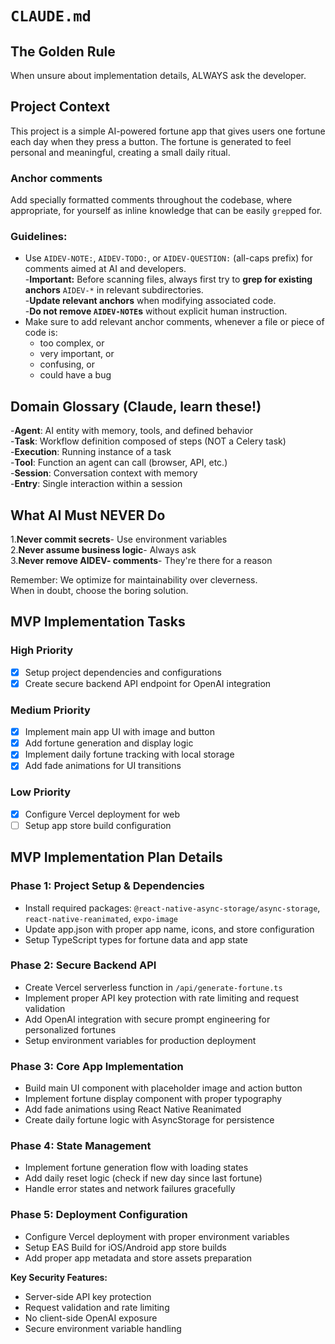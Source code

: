 # `CLAUDE.md`

## The Golden Rule  
When unsure about implementation details, ALWAYS ask the developer.  

## Project Context  
This project is a simple AI-powered fortune app that gives users one fortune each day when they press a button. The fortune is generated to feel personal and meaningful, creating a small daily ritual.

### Anchor comments  

Add specially formatted comments throughout the codebase, where appropriate, for yourself as inline knowledge that can be easily `grep`ped for.  

### Guidelines:  

- Use `AIDEV-NOTE:`, `AIDEV-TODO:`, or `AIDEV-QUESTION:` (all-caps prefix) for comments aimed at AI and developers.  
-**Important:** Before scanning files, always first try to **grep for existing anchors** `AIDEV-*` in relevant subdirectories.  
-**Update relevant anchors** when modifying associated code.  
-**Do not remove `AIDEV-NOTE`s** without explicit human instruction.  
- Make sure to add relevant anchor comments, whenever a file or piece of code is:  
  * too complex, or  
  * very important, or  
  * confusing, or  
  * could have a bug  

## Domain Glossary (Claude, learn these!)  

-**Agent**: AI entity with memory, tools, and defined behavior  
-**Task**: Workflow definition composed of steps (NOT a Celery task)  
-**Execution**: Running instance of a task  
-**Tool**: Function an agent can call (browser, API, etc.)  
-**Session**: Conversation context with memory  
-**Entry**: Single interaction within a session  

## What AI Must NEVER Do  

1.**Never commit secrets**- Use environment variables  
2.**Never assume business logic**- Always ask  
3.**Never remove AIDEV- comments**- They're there for a reason  

Remember: We optimize for maintainability over cleverness.  
When in doubt, choose the boring solution.

## MVP Implementation Tasks

### High Priority
- [x] Setup project dependencies and configurations
- [x] Create secure backend API endpoint for OpenAI integration

### Medium Priority  
- [x] Implement main app UI with image and button
- [x] Add fortune generation and display logic
- [x] Implement daily fortune tracking with local storage
- [x] Add fade animations for UI transitions

### Low Priority
- [x] Configure Vercel deployment for web
- [ ] Setup app store build configuration

## MVP Implementation Plan Details

### Phase 1: Project Setup & Dependencies
- Install required packages: `@react-native-async-storage/async-storage`, `react-native-reanimated`, `expo-image`
- Update app.json with proper app name, icons, and store configuration
- Setup TypeScript types for fortune data and app state

### Phase 2: Secure Backend API
- Create Vercel serverless function in `/api/generate-fortune.ts`
- Implement proper API key protection with rate limiting and request validation
- Add OpenAI integration with secure prompt engineering for personalized fortunes
- Setup environment variables for production deployment

### Phase 3: Core App Implementation
- Build main UI component with placeholder image and action button
- Implement fortune display component with proper typography
- Add fade animations using React Native Reanimated
- Create daily fortune logic with AsyncStorage for persistence

### Phase 4: State Management
- Implement fortune generation flow with loading states
- Add daily reset logic (check if new day since last fortune)
- Handle error states and network failures gracefully

### Phase 5: Deployment Configuration
- Configure Vercel deployment with proper environment variables
- Setup EAS Build for iOS/Android app store builds
- Add proper app metadata and store assets preparation

**Key Security Features:**
- Server-side API key protection
- Request validation and rate limiting
- No client-side OpenAI exposure
- Secure environment variable handling
